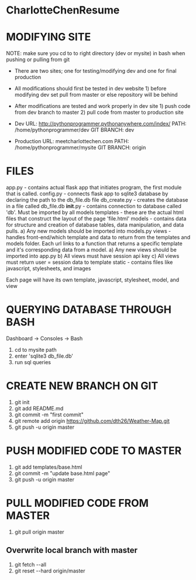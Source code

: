 # CharlotteChenResume

MODIFYING SITE
===========================================================================================
NOTE: make sure you cd to to right directory (dev or mysite) in bash  when pushing or pulling from git
-   There are two sites; one for testing/modifying dev and one for final production
-   All modifications should first be tested in dev website
        1)  before modifying dev set pull from master or else repository will be behind
-   After modifications are tested and work properly in dev site
        1)  push code from dev branch to master
        2)  pull code from master to production site

-   Dev
        URL:        http://pythonprogrammer.pythonanywhere.com/index/
        PATH:       /home/pythonprogrammer/dev
        GIT BRANCH: dev
-   Production
        URL:        meetcharlottechen.com
        PATH:       /home/pythonprogrammer/mysite
        GIT BRANCH: origin


FILES
===========================================================================================

app.py          - contains actual flask app that initiates program, the first module that is called.
config.py       - connects flask app to sqlite3 database by declaring the path to the db_file.db file
db_create.py    - creates the database in a file called db_file.db
__init__.py     - contains connection to database called 'db'. Must be imported by all models
templates       - these are the actual html files that construct the layout of the page 'file.html'
models          - contains data for structure and creation of database tables, data manipulation, and data pulls.
                    a) Any new models should be imported into models.py
views           - handles front-end/which template and data to return from the templates and models folder. Each url links to a function that returns
                  a specific template and it's corresponding data from a model.
                    a) Any new views should be imported into app.py
                    b) All views must have session api key
                    c) All views must return user = session data to template
static - contains files like javascript, stylesheets, and images

Each page will have its own template, javascript, stylesheet, model, and view


QUERYING DATABASE THROUGH BASH
=============================================================================================
Dashboard -> Consoles -> Bash
1) cd to mysite path
2) enter 'sqlite3 db_file.db'
3) run sql queries


CREATE NEW BRANCH ON GIT
=============================================================================================
1) git init
2) git add README.md
3) git commit -m "first commit"
4) git remote add origin https://github.com/dth26/Weather-Map.git
5) git push -u origin master


PUSH MODIFIED CODE TO MASTER
=============================================================================================
1) git add templates/base.html
2) git commit -m "update base.html page"
3) git push -u origin master


PULL MODIFIED CODE FROM MASTER
=============================================================================================
1) git pull origin master



Overwrite local branch with master
-------------------------------
1) git fetch --all
2) git reset --hard origin/master

